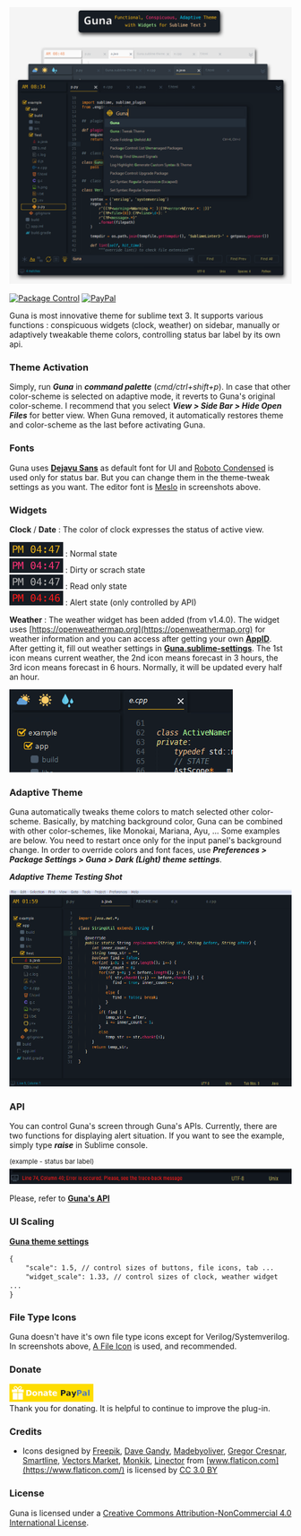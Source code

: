 [![Image of Guna][S1]][S1]

[![Package Control](https://packagecontrol.herokuapp.com/downloads/Guna.svg?style=round-square)](https://packagecontrol.io/packages/Guna)
[![PayPal](https://img.shields.io/badge/paypal-donate-blue.svg)][PM]

Guna is most innovative theme for sublime text 3. It supports various functions : conspicuous widgets (clock, weather) on sidebar, manually or adaptively tweakable theme colors, controlling status bar label by its own api.

### Theme Activation

Simply, run __*Guna*__ in __*command palette*__ (*cmd/ctrl+shift+p*). In case that other color-scheme is selected on adaptive mode, it reverts to Guna's original color-scheme. I recommend that you select __*View > Side Bar > Hide Open Files*__ for better view. When Guna removed, it automatically restores theme and color-scheme as the last before activating Guna.

### Fonts

Guna uses [__Dejavu Sans__][L1] as default font for UI and [Roboto Condensed][L2] is used only for status bar. But you can change them in the theme-tweak settings as you want. The editor font is [Meslo][L5] in screenshots above.

### Widgets

__Clock__ / __Date__ : The color of clock expresses the status of active view.

![Image of Guna](https://raw.githubusercontent.com/poucotm/Links/master/image/Guna/guna-status-normal.png) : Normal state  
![Image of Guna](https://raw.githubusercontent.com/poucotm/Links/master/image/Guna/guna-status-dirty.png) : Dirty or scrach state  
![Image of Guna](https://raw.githubusercontent.com/poucotm/Links/master/image/Guna/guna-status-reado.png) : Read only state  
![Image of Guna](https://raw.githubusercontent.com/poucotm/Links/master/image/Guna/guna-status-alert.png) : Alert state (only controlled by API)  

__Weather__ : The weather widget has been added (from v1.4.0). The widget uses [https://openweathermap.org](https://openweathermap.org) for weather information and you can access after getting your own [__AppID__](http://openweathermap.org/appid). After getting it, fill out weather settings in [__Guna.sublime-settings__][L6]. The 1st icon means current weather, the 2nd icon means forecast in 3 hours, the 3rd icon means forecast in 6 hours. Normally, it will be updated every half an hour.

![Image of Guna](https://raw.githubusercontent.com/poucotm/Links/master/image/Guna/guna-weather.png)



### Adaptive Theme

Guna automatically tweaks theme colors to match selected other color-scheme. Basically, by matching background color, Guna can be combined with other color-schemes, like Monokai, Mariana, Ayu, ... Some examples are below. You need to restart once only for the input panel's background change. In order to override colors and font faces, use __*Preferences > Package Settings > Guna > Dark (Light) theme settings*__.

__*Adaptive Theme Testing Shot*__

[![Image of Guna][S5]][S5]

### API

You can control Guna's screen through Guna's APIs.
Currently, there are two functions for displaying alert situation.
If you want to see the example, simply type __*raise*__ in Sublime console.

<sup>(example - status bar label)</sup>  
![Image of Guna](https://raw.githubusercontent.com/poucotm/Links/master/image/Guna/guna-alert-0.png)

Please, refer to [__Guna's API__][L10]

### UI Scaling

[__Guna theme settings__][L11]
```
{
	"scale": 1.5, // control sizes of buttons, file icons, tab ...
	"widget_scale": 1.33, // control sizes of clock, weather widget ...
}
```

### File Type Icons

Guna doesn't have it's own file type icons except for Verilog/Systemverilog.
In screenshots above, [A File Icon][L7] is used, and recommended.

### Donate

[![Doate Image](https://raw.githubusercontent.com/poucotm/Links/master/image/PayPal/donate-paypal.png)][PM]  
Thank you for donating. It is helpful to continue to improve the plug-in.

### Credits

- Icons designed by [Freepik](http://www.freepik.com/), [Dave Gandy](https://www.flaticon.com/authors/dave-gandy), [Madebyoliver](https://www.flaticon.com/authors/madebyoliver), [Gregor Cresnar](https://www.flaticon.com/authors/gregor-cresnar), [Smartline](https://www.flaticon.com/authors/smartline), [Vectors Market](https://www.flaticon.com/authors/vectors-market), [Monkik](https://www.flaticon.com/kr/authors/monkik), [Linector](https://www.flaticon.com/authors/Linector) from [www.flaticon.com](https://www.flaticon.com/)  is licensed by [CC 3.0 BY](http://creativecommons.org/licenses/by/3.0/)

### License

Guna is licensed under a [Creative Commons Attribution-NonCommercial 4.0 International License](https://creativecommons.org/licenses/by-nc/4.0/).

[S1]:https://raw.githubusercontent.com/poucotm/Links/master/image/Guna/guna-screenshot.png "enlarge"
[S4]:https://raw.githubusercontent.com/poucotm/Links/master/image/Guna/guna-screenshot-4.png "enlarge"
[S5]:https://raw.githubusercontent.com/poucotm/Links/master/image/Guna/guna-adaptive.gif "enlarge"
[L1]:https://dejavu-fonts.github.io/ "Dejavu Sans"
[L2]:https://fonts.google.com/specimen/Roboto "Roboto Family"
[L3]:https://fonts.google.com/specimen/Source+Sans+Pro "Source Sans Pro"
[L4]:https://fonts.google.com/specimen/Open+Sans "Open Sans"
[L5]:https://github.com/andreberg/Meslo-Font "Meslo"
[L6]:https://github.com/poucotm/Guna/blob/master/Guna.sublime-settings "Guna Settings"
[L7]:https://packagecontrol.io/packages/A%20File%20Icon "A File Icon"
[L8]:https://packagecontrol.io/packages/SublimeLinter "SublimeLinter"
[L9]:https://github.com/poucotm/Guna/blob/master/themes/preset/theme-settings.md
[L10]:https://github.com/poucotm/Guna/blob/master/README-API.md "Guna API"
[L11]:https://github.com/poucotm/Guna/blob/master/themes/preset/Guna-dark.sublime-settings "Guna Dark(Light) theme Settings"
[PP]:https://www.paypal.com/cgi-bin/webscr?cmd=_s-xclick&hosted_button_id=89YVNDSC7DZHQ "PayPal"
[PM]:https://www.paypal.me/poucotm/1.0 "PayPal"
